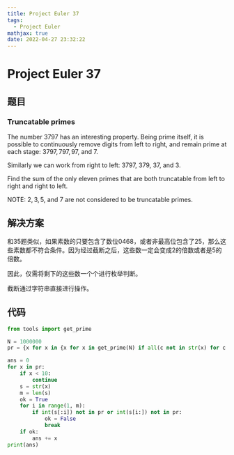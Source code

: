 ```yaml
---
title: Project Euler 37
tags:
  - Project Euler
mathjax: true
date: 2022-04-27 23:32:22
---
```


<escape><!-- more --></escape>

# Project Euler 37

## 题目

### Truncatable primes

The number $3797$ has an interesting property. Being prime itself, it is possible to continuously remove digits from left to right, and remain prime at each stage: $3797, 797, 97,$ and $7$.

Similarly we can work from right to left: $3797$, $379$, $37$, and $3$.

Find the sum of the only eleven primes that are both truncatable from left to right and right to left.

NOTE: $2, 3, 5,$ and $7$ are not considered to be truncatable primes.

## 解决方案

和35题类似，如果素数的只要包含了数位$0468$，或者非最高位包含了$25$，那么这些素数都不符合条件。因为经过截断之后，这些数一定会变成2的倍数或者是5的倍数。

因此，仅需将剩下的这些数一个个进行枚举判断。

截断通过字符串直接进行操作。

## 代码

```py
from tools import get_prime

N = 1000000
pr = {x for x in {x for x in get_prime(N) if all(c not in str(x) for c in "0468")} if all(c not in str(x)[1:] for c in "25")}

ans = 0
for x in pr:
    if x < 10:
        continue
    s = str(x)
    m = len(s)
    ok = True
    for i in range(1, m):
        if int(s[:i]) not in pr or int(s[i:]) not in pr:
            ok = False
            break
    if ok:
        ans += x
print(ans)
```
